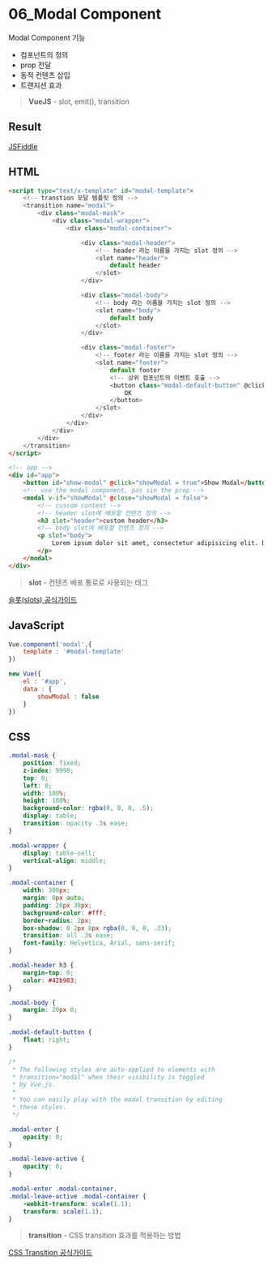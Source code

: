 # 06_Modal Component

Modal Component 기능
- 컴포넌트의 정의
- prop 전달
- 동적 컨텐츠 삽입
- 트랜지션 효과

> **VueJS** - slot, emit(), transition

## Result
<a target="_blank" href="https://jsfiddle.net/yyx990803/mwLbw11k">JSFiddle</a>

## HTML
```html
<script type="text/x-template" id="modal-template">
    <!-- transtion 모달 템플릿 정의 -->
    <transition name="modal">
        <div class="modal-mask">
            <div class="modal-wrapper">
                <div class="modal-container">

                    <div class="modal-header">
                        <!-- header 라는 이름을 가지는 slot 정의 -->
                        <slot name="header">
                            default header
                        </slot>
                    </div>

                    <div class="modal-body">
                        <!-- body 라는 이름을 가지는 slot 정의 -->
                        <slot name="body">
                            default body
                        </slot>
                    </div>

                    <div class="modal-footer">
                        <!-- footer 라는 이름을 가지는 slot 정의 -->
                        <slot name="footer">
                            default footer
                            <!-- 상위 컴포넌트의 이벤트 호출 -->
                            <button class="modal-default-button" @click="$emit('close')">
                                OK
                            </button>
                        </slot>
                    </div>
                </div>
            </div>
        </div>
    </transition>
</script>

<!-- app -->
<div id="app">
    <button id="show-modal" @click="showModal = true">Show Modal</button>
    <!-- use the modal component, pas sin the prop -->
    <modal v-if="showModal" @close="showModal = false">
        <!-- cuscom content -->
        <!-- header slot에 배포할 컨텐츠 정의 -->
        <h3 slot="header">custom header</h3>
        <!-- body slot에 배포할 컨텐츠 정의 -->
        <p slot="body">
            Lorem ipsum dolor sit amet, consectetur adipisicing elit. Deleniti, odit.
        </p>
    </modal>
</div>
```
> **slot** - 컨텐츠 배포 통로로 사용되는 태그

<a target="_blank" href="https://kr.vuejs.org/v2/guide/components-slots.html">슬롯(slots) 공식가이드</a>


## JavaScript
```javascript
Vue.component('modal',{
    template : '#modal-template'
})

new Vue({
    el : '#app',
    data : {
        showModal : false
    }
})
```


## CSS
```css
.modal-mask {
    position: fixed;
    z-index: 9998;
    top: 0;
    left: 0;
    width: 100%;
    height: 100%;
    background-color: rgba(0, 0, 0, .5);
    display: table;
    transition: opacity .3s ease;
}

.modal-wrapper {
    display: table-cell;
    vertical-align: middle;
}

.modal-container {
    width: 300px;
    margin: 0px auto;
    padding: 20px 30px;
    background-color: #fff;
    border-radius: 2px;
    box-shadow: 0 2px 8px rgba(0, 0, 0, .33);
    transition: all .3s ease;
    font-family: Helvetica, Arial, sans-serif;
}

.modal-header h3 {
    margin-top: 0;
    color: #42b983;
}

.modal-body {
    margin: 20px 0;
}

.modal-default-button {
    float: right;
}

/*
 * The following styles are auto-applied to elements with
 * transition="modal" when their visibility is toggled
 * by Vue.js.
 *
 * You can easily play with the modal transition by editing
 * these styles.
 */

.modal-enter {
    opacity: 0;
}

.modal-leave-active {
    opacity: 0;
}

.modal-enter .modal-container,
.modal-leave-active .modal-container {
    -webkit-transform: scale(1.1);
    transform: scale(1.1);
}
```
> **transition** - CSS transition 효과를 적용하는 방법

<a target="_blank" href="https://kr.vuejs.org/v2/guide/transitions.html">CSS Transition 공식가이드</a>